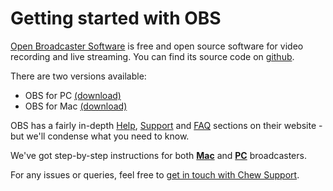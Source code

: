 # Getting started with OBS

[Open Broadcaster Software](https://obsproject.com/) is free and open source software for video recording and live streaming. You can find its source code on [github](https://github.com/jp9000/OBS). 

There are two versions available: 

- OBS for PC [(download)](https://obsproject.com/download)
- OBS for Mac [(download)](https://obsproject.com/download#mac)

OBS has a fairly in-depth [Help](http://jp9000.github.io/OBS), [Support](http://jp9000.github.io/OBS/general/support.html) and [FAQ](http://jp9000.github.io/OBS/general/faq.html) sections on their website - but we'll condense what you need to know.

We've got step-by-step instructions for both [**Mac**](http://chew.tv/guide/encoder_setup/obs_mac) and [**PC**](http://chew.tv/guide/encoder_setup/obs_pc) broadcasters. 

For any issues or queries, feel free to [get in touch with Chew Support](mailto:support@chew.tv).
